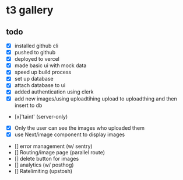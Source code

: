 # t3 gallery

## todo

- [x] installed github cli
- [x] pushed to github
- [x] deployed to vercel
- [x] made basic ui with mock data
- [x] speed up build process
- [x] set up database 
- [x] attach database to ui 
- [x] added authentication using clerk 
- [x] add new images/using uploadtihing upload to uploadthing and then insert to db
- [x]'taint' (server-only)
- [x] Only the user can see the images who uploaded them
- [x] use Next/image component to display images
- [] error management (w/ sentry)
- [] Routing/image page (parallel route) 
- [] delete button for images
- [] analytics (w/ posthog)
- [] Ratelimiting (upstosh)
